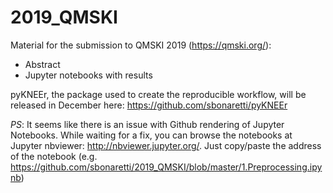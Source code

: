# 2019_QMSKI
Material for the submission to QMSKI 2019 (https://qmski.org/):

- Abstract
- Jupyter notebooks with results

pyKNEEr, the package used to create the reproducible workflow, will be released in December here: https://github.com/sbonaretti/pyKNEEr

*PS*: It seems like there is an issue with Github rendering of Jupyter Notebooks. While waiting for a fix, you can browse the notebooks at Jupyter nbviewer: http://nbviewer.jupyter.org/. Just copy/paste the address of the notebook (e.g. https://github.com/sbonaretti/2019_QMSKI/blob/master/1.Preprocessing.ipynb)
